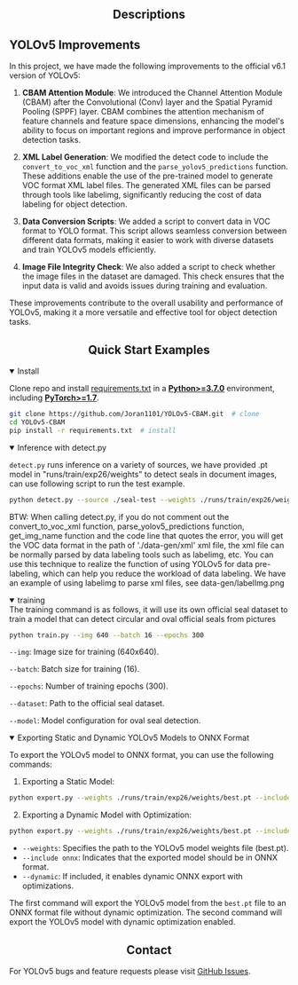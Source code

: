 ## <div align="center">Descriptions</div>

## YOLOv5 Improvements

In this project, we have made the following improvements to the official v6.1 version of YOLOv5:

1. **CBAM Attention Module**: We introduced the Channel Attention Module (CBAM) after the Convolutional (Conv) layer and the Spatial Pyramid Pooling (SPPF) layer. CBAM combines the attention mechanism of feature channels and feature space dimensions, enhancing the model's ability to focus on important regions and improve performance in object detection tasks.

2. **XML Label Generation**: We modified the detect code to include the `convert_to_voc_xml` function and the `parse_yolov5_predictions` function. These additions enable the use of the pre-trained model to generate VOC format XML label files. The generated XML files can be parsed through tools like labelimg, significantly reducing the cost of data labeling for object detection.

3. **Data Conversion Scripts**: We added a script to convert data in VOC format to YOLO format. This script allows seamless conversion between different data formats, making it easier to work with diverse datasets and train YOLOv5 models efficiently.

4. **Image File Integrity Check**: We also added a script to check whether the image files in the dataset are damaged. This check ensures that the input data is valid and avoids issues during training and evaluation.

These improvements contribute to the overall usability and performance of YOLOv5, making it a more versatile and effective tool for object detection tasks.
## <div align="center">Quick Start Examples</div>

<details open>
<summary>Install</summary>

Clone repo and install [requirements.txt](https://github.com/Joran1101/YOLOv5-CBAM-Seal-Detection/blob/main/requirements.txt) in a
[**Python>=3.7.0**](https://www.python.org/) environment, including
[**PyTorch>=1.7**](https://pytorch.org/get-started/locally/).

```bash
git clone https://github.com/Joran1101/YOLOv5-CBAM.git  # clone
cd YOLOv5-CBAM
pip install -r requirements.txt  # install
```
</details>

<details open>
<summary>Inference with detect.py</summary>

`detect.py` runs inference on a variety of sources, we have provided .pt model in "runs/train/exp26/weights" to detect seals in document images, can use following script to run the test example.
```bash
python detect.py --source ./seal-test --weights ./runs/train/exp26/weights/best.pt
```
BTW: When calling detect.py, if you do not comment out the convert_to_voc_xml function, parse_yolov5_predictions function, get_img_name function and the code line that quotes the error, you will get the VOC data format in the path of './data-gen/xml' xml file, the xml file can be normally parsed by data labeling tools such as labelimg, etc. You can use this technique to realize the function of using YOLOv5 for data pre-labeling, which can help you reduce the workload of data labeling.
     We have an example of using labelimg to parse xml files, see data-gen/labelImg.png

</details>

<details open>
<summary>training</summary>
The training command is as follows, it will use its own official seal dataset to train a model that can detect circular and oval official seals from pictures

```bash
python train.py --img 640 --batch 16 --epochs 300
```

`--img`: Image size for training (640x640).

`--batch`: Batch size for training (16).

`--epochs`: Number of training epochs (300).

`--dataset`: Path to the official seal dataset.

`--model`: Model configuration for oval seal detection.

<details open>

<summary>Exporting Static and Dynamic YOLOv5 Models to ONNX Format</summary>

To export the YOLOv5 model to ONNX format, you can use the following commands:

1. Exporting a Static Model:
```bash
python export.py --weights ./runs/train/exp26/weights/best.pt --include onnx
```

2. Exporting a Dynamic Model with Optimization:
```bash
python export.py --weights ./runs/train/exp26/weights/best.pt --include onnx --dynamic
```

- `--weights`: Specifies the path to the YOLOv5 model weights file (best.pt).
- `--include onnx`: Indicates that the exported model should be in ONNX format.
- `--dynamic`: If included, it enables dynamic ONNX export with optimizations.

The first command will export the YOLOv5 model from the `best.pt` file to an ONNX format file without dynamic optimization. The second command will export the YOLOv5 model with dynamic optimization enabled.
</details>

## <div align="center">Contact</div>

For YOLOv5 bugs and feature requests please visit [GitHub Issues](https://github.com/Joran1101/YOLOv5-CBAM-Seal-Detection/issues). 



